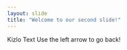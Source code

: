 ```yaml
---
layout: slide
title: "Welcome to our second slide!"
---
```

Kizlo Text
Use the left arrow to go back!
